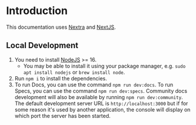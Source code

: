 # Introduction

This documentation uses [Nextra](https://nextra.site/) and [NextJS](https://nextjs.org/).

## Local Development

1. You need to install [NodeJS](https://nodejs.org/en) >= 16.
   - You may be able to install it using your package manager, e.g. `sudo apt install nodejs` or `brew install node`.
2. Run `npm i` to install the dependencies.
3. To run Docs, you can use the command `npm run dev:docs`. To run Specs, you can use the command `npm run dev:specs`. Community docs development will also be available by running `npm run dev:community`. The default development server URL is `http://localhost:3000` but if for some reason it's used by another application, the console will display on which port the server has been started.
